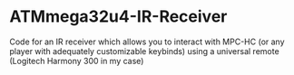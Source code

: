 # ATMmega32u4-IR-Receiver
Code for an IR receiver which allows you to interact with MPC-HC (or any player with adequately customizable keybinds) using a universal remote (Logitech Harmony 300 in my case)
